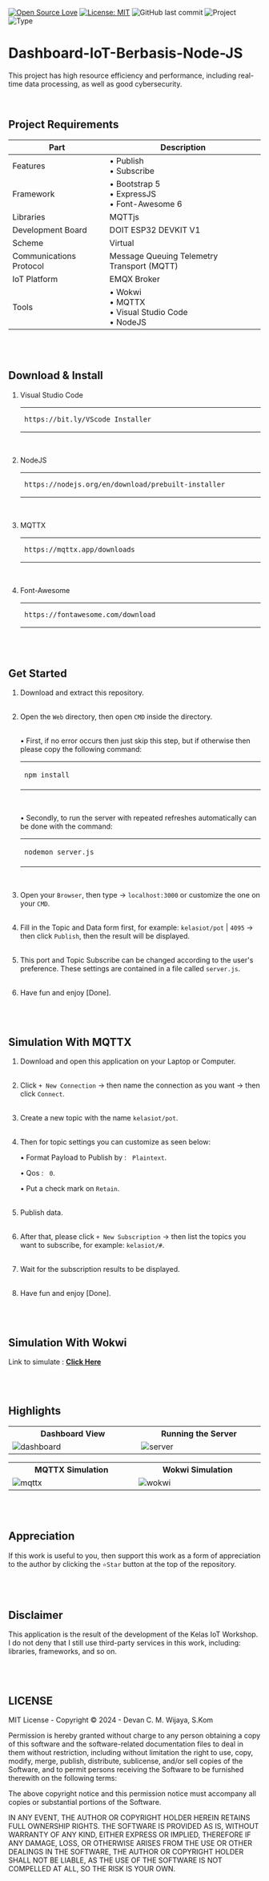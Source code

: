 [![Open Source Love](https://badges.frapsoft.com/os/v1/open-source.svg?style=flat)](https://github.com/ellerbrock/open-source-badges/)
[![License: MIT](https://img.shields.io/badge/License-MIT-blue.svg?logo=github&color=%23F7DF1E)](https://opensource.org/licenses/MIT)
![GitHub last commit](https://img.shields.io/github/last-commit/cakraawijaya/Dashboard-IoT-Berbasis-Node-JS?logo=Codeforces&logoColor=white&color=%23F7DF1E)
![Project](https://img.shields.io/badge/Project-Website-light.svg?style=flat&logo=googlechrome&logoColor=white&color=%23F7DF1E)
![Type](https://img.shields.io/badge/Type-Workshop%20Assignment-light.svg?style=flat&logo=gitbook&logoColor=white&color=%23F7DF1E)

# Dashboard-IoT-Berbasis-Node-JS
This project has high resource efficiency and performance, including real-time data processing, as well as good cybersecurity.

<br>

## Project Requirements
| Part | Description |
| --- | --- |
| Features | • Publish<br>• Subscribe |
| Framework | • Bootstrap 5<br>• ExpressJS<br>• Font-Awesome 6 |
| Libraries | MQTTjs |
| Development Board | DOIT ESP32 DEVKIT V1 |
| Scheme | Virtual |
| Communications Protocol | Message Queuing Telemetry Transport (MQTT) |
| IoT Platform | EMQX Broker |
| Tools | • Wokwi<br>• MQTTX<br>• Visual Studio Code<br>• NodeJS |

<br><br>

## Download & Install
1. Visual Studio Code

   <table><tr><td width="810">

   ```
   https://bit.ly/VScode_Installer
   ```

   </td></tr></table><br>

2. NodeJS

   <table><tr><td width="810">

   ```
   https://nodejs.org/en/download/prebuilt-installer
   ```

   </td></tr></table><br>

3. MQTTX

   <table><tr><td width="810">

   ```
   https://mqttx.app/downloads
   ```

   </td></tr></table><br>

4. Font-Awesome

   <table><tr><td width="810">

   ```
   https://fontawesome.com/download
   ```

   </td></tr></table>

<br><br>

## Get Started
1. Download and extract this repository.<br><br>

2. Open the ``` Web ``` directory, then open ``` CMD ``` inside the directory.<br><br>

   • First, if no error occurs then just skip this step, but if otherwise then please copy the following command:

      <table><tr><td width="810">

      ````bash
      npm install
      ````

      </td></tr></table><br>

   • Secondly, to run the server with repeated refreshes automatically can be done with the command:

      <table><tr><td width="810">

      ````bash
      nodemon server.js
      ````

      </td></tr></table><br>

3. Open your ``` Browser ```, then type -> ``` localhost:3000 ``` or customize the one on your ``` CMD ```.<br><br>

4. Fill in the Topic and Data form first, for example: ``` kelasiot/pot ``` | ``` 4095 ``` -> then click ``Publish``, then the result will be displayed.<br><br>

5. This port and Topic Subscribe can be changed according to the user's preference. These settings are contained in a file called ``server.js``.<br><br>

6. Have fun and enjoy [Done].

<br><br>

## Simulation With MQTTX
1. Download and open this application on your Laptop or Computer.<br><br>

2. Click ``` + New Connection ``` -> then name the connection as you want -> then click ``` Connect ```.<br><br>

3. Create a new topic with the name ``` kelasiot/pot ```.<br><br>

4. Then for topic settings you can customize as seen below:

   • Format Payload to Publish by : &nbsp; ``` Plaintext ```.

   • Qos : &nbsp; ``` 0 ```.

   • Put a check mark on ``` Retain ```.<br><br>

5. Publish data.<br><br>

6. After that, please click ``` + New Subscription ``` -> then list the topics you want to subscribe, for example: ``` kelasiot/# ```.<br><br>

7. Wait for the subscription results to be displayed.<br><br>

8. Have fun and enjoy [Done].

<br><br>

## Simulation With Wokwi
Link to simulate : <strong><a href="https://wokwi.com/projects/413253569138415617" target="_blank">Click Here</a></strong>

<br><br>

## Highlights
<table>
<tr>
<th width="420">Dashboard View</th>
<th width="420">Running the Server</th>
</tr>
<tr>
<td><img src="Documentation/Web Dashboard.jpg" alt="dashboard"></td>
<td><img src="Documentation/Nodemon Server.js.jpg" alt="server"></td>
</tr>
</table>
<table>
<tr>
<th width="420">MQTTX Simulation</th>
<th width="420">Wokwi Simulation</th>
</tr>
<tr>
<td><img src="Documentation/MQTTX Simulation.jpg" alt="mqttx"></td>
<td><img src="Documentation/Wokwi Simulation.jpg" alt="wokwi"></td>
</tr>
</table>

<br><br>

## Appreciation
If this work is useful to you, then support this work as a form of appreciation to the author by clicking the ``` ⭐Star ``` button at the top of the repository.

<br><br>

## Disclaimer
This application is the result of the development of the Kelas IoT Workshop. I do not deny that I still use third-party services in this work, including: libraries, frameworks, and so on.

<br><br>

## LICENSE
MIT License - Copyright © 2024 - Devan C. M. Wijaya, S.Kom

Permission is hereby granted without charge to any person obtaining a copy of this software and the software-related documentation files to deal in them without restriction, including without limitation the right to use, copy, modify, merge, publish, distribute, sublicense, and/or sell copies of the Software, and to permit persons receiving the Software to be furnished therewith on the following terms:

The above copyright notice and this permission notice must accompany all copies or substantial portions of the Software.

IN ANY EVENT, THE AUTHOR OR COPYRIGHT HOLDER HEREIN RETAINS FULL OWNERSHIP RIGHTS. THE SOFTWARE IS PROVIDED AS IS, WITHOUT WARRANTY OF ANY KIND, EITHER EXPRESS OR IMPLIED, THEREFORE IF ANY DAMAGE, LOSS, OR OTHERWISE ARISES FROM THE USE OR OTHER DEALINGS IN THE SOFTWARE, THE AUTHOR OR COPYRIGHT HOLDER SHALL NOT BE LIABLE, AS THE USE OF THE SOFTWARE IS NOT COMPELLED AT ALL, SO THE RISK IS YOUR OWN.
